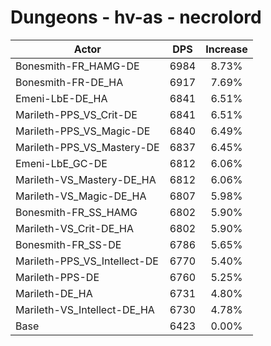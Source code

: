 # Dungeons - hv-as - necrolord
| Actor | DPS | Increase |
|---|:---:|:---:|
|Bonesmith-FR_HAMG-DE|6984|8.73%|
|Bonesmith-FR-DE_HA|6917|7.69%|
|Emeni-LbE-DE_HA|6841|6.51%|
|Marileth-PPS_VS_Crit-DE|6841|6.51%|
|Marileth-PPS_VS_Magic-DE|6840|6.49%|
|Marileth-PPS_VS_Mastery-DE|6837|6.45%|
|Emeni-LbE_GC-DE|6812|6.06%|
|Marileth-VS_Mastery-DE_HA|6812|6.06%|
|Marileth-VS_Magic-DE_HA|6807|5.98%|
|Bonesmith-FR_SS_HAMG|6802|5.90%|
|Marileth-VS_Crit-DE_HA|6802|5.90%|
|Bonesmith-FR_SS-DE|6786|5.65%|
|Marileth-PPS_VS_Intellect-DE|6770|5.40%|
|Marileth-PPS-DE|6760|5.25%|
|Marileth-DE_HA|6731|4.80%|
|Marileth-VS_Intellect-DE_HA|6730|4.78%|
|Base|6423|0.00%|
